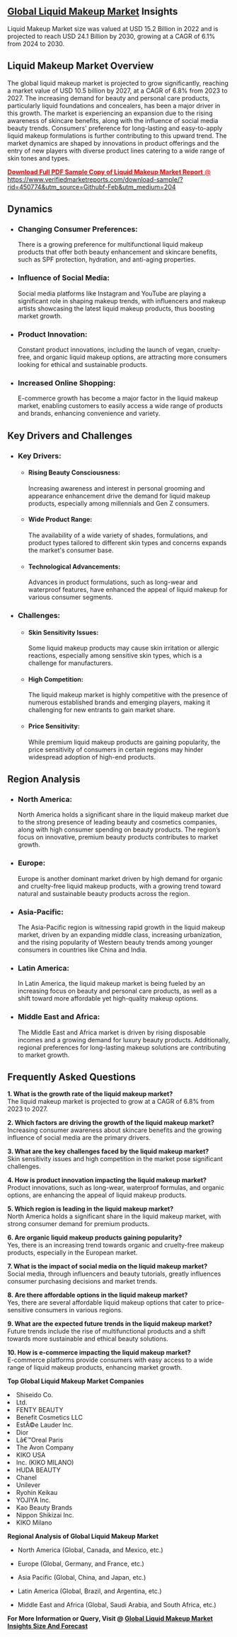 <h2><a href="https://www.verifiedmarketreports.com/download-sample/?rid=450774&amp;utm_source=Githubf&amp;utm_medium=204" target="_blank">Global Liquid Makeup Market</a> Insights</h2><p>Liquid Makeup Market size was valued at USD 15.2 Billion in 2022 and is projected to reach USD 24.1 Billion by 2030, growing at a CAGR of 6.1% from 2024 to 2030.</p><p><h2>Liquid Makeup Market Overview</h2> <p>The global liquid makeup market is projected to grow significantly, reaching a market value of USD 10.5 billion by 2027, at a CAGR of 6.8% from 2023 to 2027. The increasing demand for beauty and personal care products, particularly liquid foundations and concealers, has been a major driver in this growth. The market is experiencing an expansion due to the rising awareness of skincare benefits, along with the influence of social media beauty trends. Consumers' preference for long-lasting and easy-to-apply liquid makeup formulations is further contributing to this upward trend. The market dynamics are shaped by innovations in product offerings and the entry of new players with diverse product lines catering to a wide range of skin tones and types.</p> <p><a href="#"><p><span class=""><span style="color: #ff0000;"><strong>Download Full PDF Sample Copy of Liquid Makeup Market Report</strong> @ </span><a href="https://www.verifiedmarketreports.com/download-sample/?rid=450774&amp;utm_source=Githubf-Feb&amp;utm_medium=204" target="_blank">https://www.verifiedmarketreports.com/download-sample/?rid=450774&amp;utm_source=Githubf-Feb&amp;utm_medium=204</a></span></p></a></p> <h2>Dynamics</h2> <ul> <li><h3>Changing Consumer Preferences:</h3> There is a growing preference for multifunctional liquid makeup products that offer both beauty enhancement and skincare benefits, such as SPF protection, hydration, and anti-aging properties.</li> <li><h3>Influence of Social Media:</h3> Social media platforms like Instagram and YouTube are playing a significant role in shaping makeup trends, with influencers and makeup artists showcasing the latest liquid makeup products, thus boosting market growth.</li> <li><h3>Product Innovation:</h3> Constant product innovations, including the launch of vegan, cruelty-free, and organic liquid makeup options, are attracting more consumers looking for ethical and sustainable products.</li> <li><h3>Increased Online Shopping:</h3> E-commerce growth has become a major factor in the liquid makeup market, enabling customers to easily access a wide range of products and brands, enhancing convenience and variety.</li> </ul> <h2>Key Drivers and Challenges</h2> <ul> <li><h3>Key Drivers:</h3> <ul> <li><h4>Rising Beauty Consciousness:</h4> Increasing awareness and interest in personal grooming and appearance enhancement drive the demand for liquid makeup products, especially among millennials and Gen Z consumers.</li> <li><h4>Wide Product Range:</h4> The availability of a wide variety of shades, formulations, and product types tailored to different skin types and concerns expands the market's consumer base.</li> <li><h4>Technological Advancements:</h4> Advances in product formulations, such as long-wear and waterproof features, have enhanced the appeal of liquid makeup for various consumer segments.</li> </ul> </li> <li><h3>Challenges:</h3> <ul> <li><h4>Skin Sensitivity Issues:</h4> Some liquid makeup products may cause skin irritation or allergic reactions, especially among sensitive skin types, which is a challenge for manufacturers.</li> <li><h4>High Competition:</h4> The liquid makeup market is highly competitive with the presence of numerous established brands and emerging players, making it challenging for new entrants to gain market share.</li> <li><h4>Price Sensitivity:</h4> While premium liquid makeup products are gaining popularity, the price sensitivity of consumers in certain regions may hinder widespread adoption of high-end products.</li> </ul> </li> </ul> <h2>Region Analysis</h2> <ul> <li><h3>North America:</h3> North America holds a significant share in the liquid makeup market due to the strong presence of leading beauty and cosmetics companies, along with high consumer spending on beauty products. The region’s focus on innovative, premium beauty products contributes to market growth.</li> <li><h3>Europe:</h3> Europe is another dominant market driven by high demand for organic and cruelty-free liquid makeup products, with a growing trend toward natural and sustainable beauty products across the region.</li> <li><h3>Asia-Pacific:</h3> The Asia-Pacific region is witnessing rapid growth in the liquid makeup market, driven by an expanding middle class, increasing urbanization, and the rising popularity of Western beauty trends among younger consumers in countries like China and India.</li> <li><h3>Latin America:</h3> In Latin America, the liquid makeup market is being fueled by an increasing focus on beauty and personal care products, as well as a shift toward more affordable yet high-quality makeup options.</li> <li><h3>Middle East and Africa:</h3> The Middle East and Africa market is driven by rising disposable incomes and a growing demand for luxury beauty products. Additionally, regional preferences for long-lasting makeup solutions are contributing to market growth.</li> </ul> <h2>Frequently Asked Questions</h2> <p><b>1. What is the growth rate of the liquid makeup market?</b><br> The liquid makeup market is projected to grow at a CAGR of 6.8% from 2023 to 2027.</p> <p><b>2. Which factors are driving the growth of the liquid makeup market?</b><br> Increasing consumer awareness about skincare benefits and the growing influence of social media are the primary drivers.</p> <p><b>3. What are the key challenges faced by the liquid makeup market?</b><br> Skin sensitivity issues and high competition in the market pose significant challenges.</p> <p><b>4. How is product innovation impacting the liquid makeup market?</b><br> Product innovations, such as long-wear, waterproof formulas, and organic options, are enhancing the appeal of liquid makeup products.</p> <p><b>5. Which region is leading in the liquid makeup market?</b><br> North America holds a significant share in the liquid makeup market, with strong consumer demand for premium products.</p> <p><b>6. Are organic liquid makeup products gaining popularity?</b><br> Yes, there is an increasing trend towards organic and cruelty-free makeup products, especially in the European market.</p> <p><b>7. What is the impact of social media on the liquid makeup market?</b><br> Social media, through influencers and beauty tutorials, greatly influences consumer purchasing decisions and market trends.</p> <p><b>8. Are there affordable options in the liquid makeup market?</b><br> Yes, there are several affordable liquid makeup options that cater to price-sensitive consumers in various regions.</p> <p><b>9. What are the expected future trends in the liquid makeup market?</b><br> Future trends include the rise of multifunctional products and a shift towards more sustainable and ethical beauty solutions.</p> <p><b>10. How is e-commerce impacting the liquid makeup market?</b><br> E-commerce platforms provide consumers with easy access to a wide range of liquid makeup products, enhancing market growth.</p> </p><p><strong>Top Global Liquid Makeup Market Companies</strong></p><div data-test-id=""><p><li>Shiseido Co.</li><li> Ltd.</li><li> FENTY BEAUTY</li><li> Benefit Cosmetics LLC</li><li> EstÃ©e Lauder Inc.</li><li> Dior</li><li> Lâ€™Oreal Paris</li><li> The Avon Company</li><li> KIKO USA</li><li> Inc. (KIKO MILANO)</li><li> HUDA BEAUTY</li><li> Chanel</li><li> Unilever</li><li> Ryohin Keikau</li><li> YOJIYA Inc.</li><li> Kao Beauty Brands</li><li> Nippon Shikizai Inc.</li><li> KIKO Milano</li></p><div><strong>Regional Analysis of&nbsp;Global Liquid Makeup Market</strong></div><ul><li dir="ltr"><p dir="ltr">North America&nbsp;(Global, Canada, and Mexico, etc.)</p></li><li dir="ltr"><p dir="ltr">Europe (Global, Germany, and France, etc.)</p></li><li dir="ltr"><p dir="ltr">Asia Pacific&nbsp;(Global, China, and Japan, etc.)</p></li><li dir="ltr"><p dir="ltr">Latin America&nbsp;(Global, Brazil, and Argentina, etc.)</p></li><li dir="ltr">Middle East and Africa&nbsp;(Global, Saudi Arabia, and South Africa, etc.)</li></ul><p><strong>For More Information or Query, Visit @&nbsp;</strong><strong><a href="https://www.verifiedmarketreports.com/product/liquid-makeup-market/?utm_source=Githubf&amp;utm_medium=204" target="_blank">Global Liquid Makeup Market Insights Size And Forecast</a></strong></p></div>
